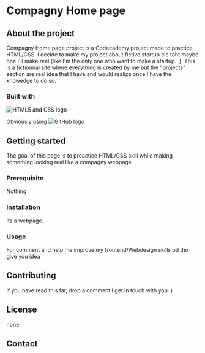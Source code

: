 # Compagny Home page

## About the project

Compagny Home page project is a Codecademy project made to practice HTML/CSS. I decide to make my project about fictive startup cie taht maybe one I'll make real (like I'm the only one who want to make a startup...).
This is a fictionnal site where everything is created by me but the "projects" section are real idea that I have and would realize once I have the knowedge to do so.

### Built with

![HTML5 and CSS logo](https://i0.wp.com/css-tricks.com/wp-content/uploads/2021/01/html5-css3.jpg?resize=498%2C249&ssl=1)

Obviously using
![GitHub logo](https://1000logos.net/wp-content/uploads/2018/11/GitHub-logo.jpg)

## Getting started

The goal of this page is to preactice HTML/CSS skill while making something looking real like a compagny webpage.

### Prerequisite

Nothing

### Installation

Its a webpage.

### Usage

For comment and help me improve my frontend/Webdesign skills od tho give you idea

## Contributing

If you have read this far, drop a comment I get in touch with you :)

## License

none

## Contact

